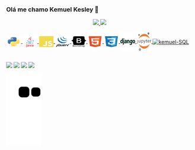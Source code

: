### Olá me chamo Kemuel Kesley 👋


 
 
<div align="center">
  <a href="https://github.com/kemuelkesley">
  <img height="180em" src="https://github-readme-stats.vercel.app/api?username=kemuelkesley&show_icons=true&theme=dracula&include_all_commits=true&count_private=true"/>
  <img height="180em" src="https://github-readme-stats.vercel.app/api/top-langs/?username=kemuelkesley&layout=compact&langs_count=7&theme=dracula"/>
</div>
   
  <div style="display: inline_block"><br>
  <img align="center" alt="kemuel-Python" height="30" width="40" src="https://raw.githubusercontent.com/devicons/devicon/master/icons/python/python-original.svg">
  <img align="center" alt="kemuel-Java" height="30" width="40" src="https://github.com/devicons/devicon/blob/master/icons/java/java-original-wordmark.svg">
  <img align="center" alt="kemuel-Js" height="30" width="40" src="https://raw.githubusercontent.com/devicons/devicon/master/icons/javascript/javascript-plain.svg">
  <img align="center" alt="kemuel.Jquery" height="30" width="40"src="https://github.com/devicons/devicon/blob/master/icons/jquery/jquery-original-wordmark.svg"> 
  <img align="center" alt="kemuel-Js" height="30" width="40" src="https://github.com/devicons/devicon/blob/master/icons/bootstrap/bootstrap-plain-wordmark.svg">
  <img align="center" alt="kemuel-HTML" height="30" width="40" src="https://raw.githubusercontent.com/devicons/devicon/master/icons/html5/html5-original.svg">
  <img align="center" alt="kemuel-CSS" height="30" width="40" src="https://raw.githubusercontent.com/devicons/devicon/master/icons/css3/css3-original.svg">  
  <img align="center" alt="kemuel-Csh" height="50" width="40" src="https://github.com/devicons/devicon/blob/master/icons/django/django-plain-wordmark.svg">  
  <img align="center" alt="kemuel-Csh" height="50" width="40" src="https://github.com/devicons/devicon/blob/master/icons/jupyter/jupyter-original-wordmark.svg">  
  <img align="center" alt="kemuel-SQL" height="30" width="40" src="https://icongr.am/entypo/database.svg?size=128&color=fff700">
  
   
</div>

  ##
     
  <div>  
   <a href="https://www.instagram.com/kemuelkesley/" target="_blank"><img src="https://img.shields.io/badge/Instagram-E4405F?style=for-the-badge&logo=instagram&logoColor=white"></a> 	    
  <a href="https://www.facebook.com/kemuel.kesley.9/" target="_blank"><img src="https://img.shields.io/badge/Facebook-1877F2?style=for-the-badge&logo=facebook&logoColor=white" target="_blank"></a>  
   <a href = "mailto:kemuelkesley@gmail.com"><img src="https://img.shields.io/badge/-Gmail-%23333?style=for-the-badge&logo=gmail&logoColor=white" target="_blank"></a>
   <a href="https://www.linkedin.com/in/kemuel-kesley-23886435/" target="_blank"><img src="https://img.shields.io/badge/-LinkedIn-%230077B5?style=for-the-badge&logo=linkedin&logoColor=white" target="_blank"></a> 

   ![Snake animation](https://github.com/rafaballerini/rafaballerini/blob/output/github-contribution-grid-snake.svg)
 
</div>
